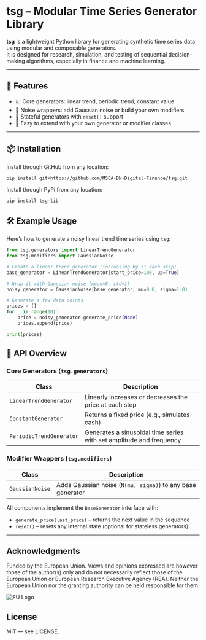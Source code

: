 # tsg – Modular Time Series Generator Library

**tsg** is a lightweight Python library for generating synthetic time series data using modular and composable generators.  
It is designed for research, simulation, and testing of sequential decision-making algorithms, especially in finance and machine learning.

---

## 🚀 Features

- 📈 Core generators: linear trend, periodic trend, constant value
- 🎲 Noise wrappers: add Gaussian noise or build your own modifiers
- 🔁 Stateful generators with `reset()` support
- 🧱 Easy to extend with your own generator or modifier classes

---

## 📦 Installation


Install through GitHub from any location:

```bash
pip install git+https://github.com/MSCA-DN-Digital-Finance/tsg.git
```

Install through PyPi from any location:

```bash
pip install tsg-lib
```


## 🛠️ Example Usage

Here’s how to generate a noisy linear trend time series using `tsg`:

```python
from tsg.generators import LinearTrendGenerator
from tsg.modifiers import GaussianNoise

# Create a linear trend generator (increasing by +1 each step)
base_generator = LinearTrendGenerator(start_price=100, up=True)

# Wrap it with Gaussian noise (mean=0, std=1)
noisy_generator = GaussianNoise(base_generator, mu=0.0, sigma=1.0)

# Generate a few data points
prices = []
for _ in range(10):
    price = noisy_generator.generate_price(None)
    prices.append(price)

print(prices)
```

## 🧠 API Overview

### Core Generators (`tsg.generators`)

| Class                    | Description                                              |
|--------------------------|----------------------------------------------------------|
| `LinearTrendGenerator`   | Linearly increases or decreases the price at each step   |
| `ConstantGenerator`      | Returns a fixed price (e.g., simulates cash)             |
| `PeriodicTrendGenerator` | Generates a sinusoidal time series with set amplitude and frequency |

### Modifier Wrappers (`tsg.modifiers`)

| Class          | Description                                                  |
|----------------|--------------------------------------------------------------|
| `GaussianNoise`| Adds Gaussian noise (`N(mu, sigma)`) to any base generator   |

All components implement the `BaseGenerator` interface with:

- `generate_price(last_price)` – returns the next value in the sequence
- `reset()` – resets any internal state (optional for stateless generators)


---

## Acknowledgments

Funded by the European Union. Views and opinions expressed are however those of the author(s) only and do not necessarily reflect those of the European Union or European Research Executive Agency (REA). Neither the European Union nor the granting authority can be held responsible for them.

![EU Logo](images/eu_funded_logo.jpg)

## License

MIT — see LICENSE.